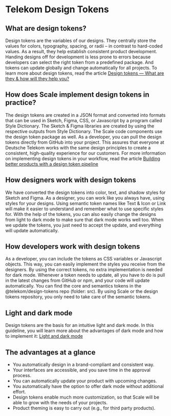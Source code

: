 # Telekom Design Tokens

## What are design tokens?

Design tokens are the variables of our designs. They centrally store the values for colors, typography, spacing, or radii – in contrast to hard-coded values. As a result, they help establish consistent product development. Handing designs off for development is less prone to errors because developers can select the right token from a predefined package. And tokens can update globally and change automatically for all projects. To learn more about design tokens, read the article [Design tokens — What are they & how will they help you?](https://lukasoppermann.medium.com/design-tokens-what-are-they-how-will-they-help-you-b73f80f602ab)

## How does Scale implement design tokens in practice?

The design tokens are created in a JSON format and converted into formats that can be used in Sketch, Figma, CSS, or Javascript by a program called Style Dictionary. The Sketch & Figma libraries are created by using the respective outputs from Style Dictionary. The Scale code components use the design token package as well. As a developer, you can pull the design tokens directly from GitHub into your project. This assures that everyone at Deutsche Telekom works with the same design principles to create a consistent, high-quality experience for our customers. For more information on implementing design tokens in your workflow, read the article [Building better products with a design token pipeline](https://uxdesign.cc/building-better-products-with-the-design-token-pipeline-faa86aa068e8)

## How designers work with design tokens

We have converted the design tokens into color, text, and shadow styles for Sketch and Figma. As a designer, you can work like you always have, using styles for your designs. Using semantic token names like Text & Icon or Link will make it easier to understand and remember what to use specific styles for. With the help of the tokens, you can also easily change the designs from light to dark mode to make sure that dark mode works well too. When we update the tokens, you just need to accept the update, and everything will update automatically.

## How developers work with design tokens

As a developer, you can include the tokens as CSS variables or Javascript objects. This way, you can easily implement the styles you receive from the designers. By using the correct tokens, no extra implementation is needed for dark mode. Whenever a token needs to update, all you have to do is pull in the latest changes from GitHub or npm, and your code will update automatically. You can find the core and semantics tokens in the @telekom/design-tokens repo (folder: src). By using Scale or the design tokens repository, you only need to take care of the semantic tokens.

## Light and dark mode

Design tokens are the basis for an intuitive light and dark mode. In this guideline, you will learn more about the advantages of dark mode and how to implement it:
[Light and dark mode](./?path=/docs/guidelines-light-and-dark-mode--page)

## The advantages at a glance

- You automatically design in a brand-compliant and consistent way.
- Your interfaces are accessible, and you save time in the approval process.
- You can automatically update your product with upcoming changes.
- You automatically have the option to offer dark mode without additional effort.
- Design tokens enable much more customization, so that Scale will be able to grow with the needs of your projects.
- Product theming is easy to carry out (e.g., for third party products).
